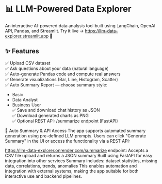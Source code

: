 # 📊 LLM-Powered Data Explorer
An interactive AI-powered data analysis tool built using LangChain, OpenAI API, Pandas, and Streamlit.
Try it live → https://llm-data-explorer.streamlit.app 🚀

## ✨ Features
✅ Upload CSV dataset  
✅ Ask questions about your data (natural language)  
✅ Auto-generate Pandas code and compute real answers  
✅ Generate visualizations (Bar, Line, Histogram, Scatter)  
✅ Auto Summary Report — choose summary style:
* Basic
* Data Analyst
* Business User  
✅ Save and download chat history as JSON  
✅ Download generated charts as PNG  
✅ Optional REST API: /summarize endpoint (FastAPI)  

📄 Auto Summary & API Access
The app supports automated summary generation using pre-defined LLM prompts. Users can click "Generate Summary" in the UI or access the functionality via a REST API:  

https://llm-data-explorer.onrender.com/summarize endpoint: Accepts a CSV file upload and returns a JSON summary
Built using FastAPI for easy integration into other services
Summary includes: dataset statistics, missing data, correlations, trends, anomalies
This enables automation and integration with external systems, making the app suitable for both interactive use and backend pipelines.